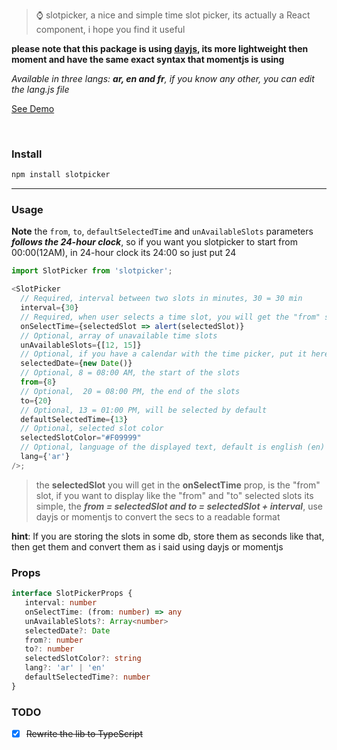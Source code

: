 > ⌚ slotpicker, a nice and simple time slot picker, its actually a React component, i hope you find it useful

**please note that this package is using [dayjs](https://github.com/iamkun/dayjs), its more lightweight then moment and have the same exact syntax that momentjs is using**

_Available in three langs: **ar, en and fr**, if you know any other, you can edit the lang.js file_

[See Demo](https://rc-slotpicker.netlify.app)

<br />

### Install

```bash
npm install slotpicker
```

<hr />

### Usage

**Note** the `from`, `to`, `defaultSelectedTime` and `unAvailableSlots` parameters **_follows the 24-hour clock_**, so if you want you slotpicker to start from 00:00(12AM), in 24-hour clock its 24:00 so just put 24

```javascript
import SlotPicker from 'slotpicker';

<SlotPicker
  // Required, interval between two slots in minutes, 30 = 30 min
  interval={30}
  // Required, when user selects a time slot, you will get the "from" selected value in secs
  onSelectTime={selectedSlot => alert(selectedSlot)}
  // Optional, array of unavailable time slots
  unAvailableSlots={[12, 15]}
  // Optional, if you have a calendar with the time picker, put it here
  selectedDate={new Date()}
  // Optional, 8 = 08:00 AM, the start of the slots
  from={8}
  // Optional,  20 = 08:00 PM, the end of the slots
  to={20}
  // Optional, 13 = 01:00 PM, will be selected by default
  defaultSelectedTime={13}
  // Optional, selected slot color
  selectedSlotColor="#F09999"
  // Optional, language of the displayed text, default is english (en)
  lang={'ar'}
/>;
```

> the **selectedSlot** you will get in the **onSelectTime** prop, is the "from" slot, if you want to display like the "from" and "to" selected slots its simple, the **_from = selectedSlot and to = selectedSlot + interval_**, use dayjs or momentjs to convert the secs to a readable format

**hint**: If you are storing the slots in some db, store them as seconds like that, then get them and convert them as i said using dayjs or momentjs

### Props

```ts
interface SlotPickerProps {
   interval: number
   onSelectTime: (from: number) => any
   unAvailableSlots?: Array<number>
   selectedDate?: Date
   from?: number
   to?: number
   selectedSlotColor?: string
   lang?: 'ar' | 'en'
   defaultSelectedTime?: number
}
```

### TODO

- [x] ~~Rewrite the lib to TypeScript~~
